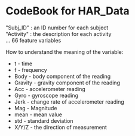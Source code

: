 # CodeBook for HAR_Data

"Subj_ID" 		: an ID number for each subject  
"Activity" 		: the description for each activity  
... 66 feature variables  

How to understand the meaning of the variable:
- t - time		
- f - frequency
- Body - body component	of the reading
- Gravity - gravity component of the reading
- Acc - accelerometer reading
- Gyro - gyroscope reading
- Jerk - change rate of accelerometer reading
- Mag - Magnitude
- mean - mean value	
- std - standard deviation
- X/Y/Z - the direction of measurement